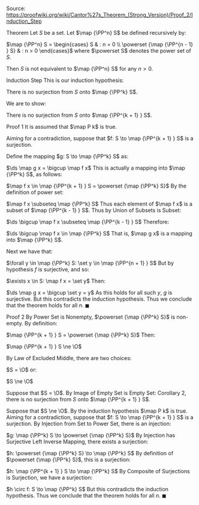 # 

Source: https://proofwiki.org/wiki/Cantor%27s_Theorem_(Strong_Version)/Proof_2/Induction_Step



Theorem
Let $S$ be a set.
Let $\map {\PP^n} S$ be defined recursively by:

$\map {\PP^n} S = \begin{cases}
S & : n = 0 \\
\powerset {\map {\PP^{n - 1} } S} & : n > 0
\end{cases}$
where $\powerset S$ denotes the power set of $S$.

Then $S$ is not equivalent to $\map {\PP^n} S$ for any $n > 0$.


Induction Step
This is our induction hypothesis:

There is no surjection from $S$ onto $\map {\PP^k} S$.

We are to show:

There is no surjection from $S$ onto $\map {\PP^{k + 1} } S$.


Proof 1
It is assumed that $\map P k$ is true.

Aiming for a contradiction, suppose that $f: S \to \map {\PP^{k + 1} } S$ is a surjection.

Define the mapping $g: S \to \map {\PP^k} S$ as:

$\ds \map g x = \bigcup \map f x$
This is actually a mapping into $\map {\PP^k} S$, as follows:

$\map f x \in \map {\PP^{k + 1} } S = \powerset {\map {\PP^k} S}$
By the definition of power set:

$\map f x \subseteq \map {\PP^k} S$
Thus each element of $\map f x$ is a subset of $\map {\PP^{k - 1} } S$.
Thus by Union of Subsets is Subset:

$\ds \bigcup \map f x \subseteq \map {\PP^{k - 1} } S$
Therefore:

$\ds \bigcup \map f x \in \map {\PP^k} S$
That is, $\map g x$ is a mapping into $\map {\PP^k} S$.

Next we have that:

$\forall y \in \map {\PP^k} S: \set y \in \map {\PP^{n + 1} } S$
But by hypothesis $f$ is surjective, and so:

$\exists x \in S: \map f x = \set y$
Then:

$\ds \map g x = \bigcup \set y = y$
As this holds for all such $y$, $g$ is surjective.
But this contradicts the induction hypothesis.
Thus we conclude that the theorem holds for all $n$.
$\blacksquare$


Proof 2
By Power Set is Nonempty, $\powerset {\map {\PP^k} S}$ is non-empty.
By definition: 

$\map {\PP^{k + 1} } S = \powerset {\map {\PP^k} S}$
Then:

$\map {\PP^{k + 1} } S \ne \O$

By Law of Excluded Middle, there are two choices:

$S = \O$
or:

$S \ne \O$

Suppose that $S = \O$.
By Image of Empty Set is Empty Set: Corollary 2, there is no surjection from $S$ onto $\map {\PP^{k + 1} } S$.

Suppose that $S \ne \O$.
By the induction hypothesis $\map P k$ is true.
Aiming for a contradiction, suppose that $f: S \to \map {\PP^{k + 1} } S$ is a surjection.
By Injection from Set to Power Set, there is an injection:

$g: \map {\PP^k} S \to \powerset {\map {\PP^k} S}$
By Injection has Surjective Left Inverse Mapping, there exists a surjection:

$h: \powerset {\map {\PP^k} S} \to \map {\PP^k} S$
By definition of $\powerset {\map {\PP^k} S}$, this is a surjection:

$h: \map {\PP^{k + 1} } S \to \map {\PP^k} S$
By Composite of Surjections is Surjection, we have a surjection:

$h \circ f: S \to \map {\PP^k} S$
But this contradicts the induction hypothesis.
Thus we conclude that the theorem holds for all $n$.
$\blacksquare$





